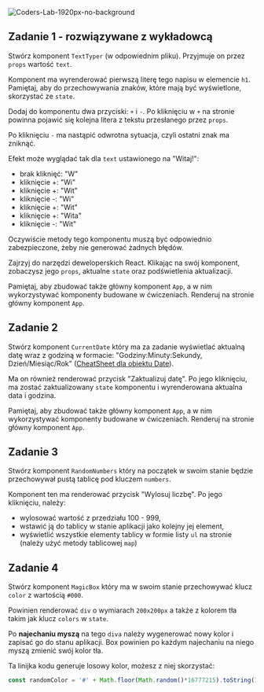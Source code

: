 ![Coders-Lab-1920px-no-background](https://user-images.githubusercontent.com/30623667/104709387-2b7ac180-571f-11eb-9b94-517aa6d501c9.png)



## Zadanie 1 - rozwiązywane z wykładowcą

Stwórz komponent `TextTyper` (w odpowiednim pliku). Przyjmuje on przez `props` wartość `text`.

Komponent ma wyrenderować pierwszą literę tego napisu w elemencie `h1`. Pamiętaj, aby do przechowywania znaków, które mają być wyświetlone, skorzystać ze `state`.

Dodaj do komponentu dwa przyciski: `+` i `-`. Po kliknięciu w `+` na stronie powinna pojawić się kolejna litera z tekstu przesłanego przez `props`.

Po kliknięciu `-` ma nastąpić odwrotna sytuacja, czyli ostatni znak ma zniknąć.

Efekt może wyglądać tak dla `text` ustawionego na "Witaj!":

- brak kliknięć: "W"
- kliknięcie +: "Wi"
- kliknięcie +: "Wit"
- kliknięcie -: "Wi"
- kliknięcie +: "Wit"
- kliknięcie +: "Wita"
- kliknięcie -: "Wit"

Oczywiście metody tego komponentu muszą być odpowiednio zabezpieczone, żeby nie generować żadnych błędów.

Zajrzyj do narzędzi deweloperskich React. Klikając na swój komponent, zobaczysz jego `props`, aktualne `state` oraz podświetlenia aktualizacji.

Pamiętaj, aby zbudować także główny komponent `App`, a w nim wykorzystywać komponenty budowane w ćwiczeniach. Renderuj na stronie główny komponent `App`.



## Zadanie 2

Stwórz komponent `CurrentDate` który ma za zadanie wyświetlać aktualną datę wraz z godziną w formacie: "Godziny:Minuty:Sekundy, Dzień/Miesiąc/Rok" ([CheatSheet dla obiektu Date](https://devhints.io/js-date)).

Ma on również renderować przycisk "Zaktualizuj datę". Po jego kliknięciu, ma zostać zaktualizowany `state` komponentu i wyrenderowana aktualna data i godzina.

Pamiętaj, aby zbudować także główny komponent `App`, a w nim wykorzystywać komponenty budowane w ćwiczeniach. Renderuj na stronie główny komponent `App`.



## Zadanie 3

Stwórz komponent `RandomNumbers` który na początek w swoim stanie będzie przechowywał pustą tablicę pod kluczem `numbers`. 

Komponent ten ma renderować przycisk "Wylosuj liczbę". Po jego kliknięciu, należy:
 
- wylosować wartość z przedziału 100 - 999, 
- wstawić ją do tablicy w stanie aplikacji jako kolejny jej element,
- wyświetlić wszystkie elementy tablicy w formie listy `ul` na stronie (należy użyć metody tablicowej `map`)



## Zadanie 4

Stwórz komponent `MagicBox` który ma w swoim stanie przechowywać klucz `color` z wartością `#000`.
 
Powinien renderować `div` o wymiarach `200x200px` a także z kolorem tła takim jak klucz `colors` w `state`.

Po **najechaniu myszą** na tego `diva` należy wygenerować nowy kolor i zapisać go do stanu aplikacji. Box powinien po każdym najechaniu na niego myszą zmienić swój kolor tła.

Ta linijka kodu generuje losowy kolor, możesz z niej skorzystać:
```js
const randomColor = '#' + Math.floor(Math.random()*16777215).toString(16);
```

